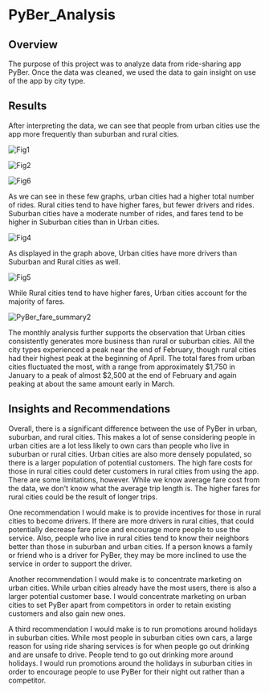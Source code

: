 # PyBer_Analysis
## Overview
The purpose of this project was to analyze data from ride-sharing app PyBer. Once the data was cleaned, we used the data to gain insight
on use of the app by city type.

## Results

After interpreting the data, we can see that people from urban cities use the app more frequently than suburban and rural cities.

![Fig1](https://user-images.githubusercontent.com/90978520/138359717-1f3b3c14-b762-467a-a860-fdd1d2a8f2a3.png)

![Fig2](https://user-images.githubusercontent.com/90978520/138359931-57c30d91-6e81-40b3-9366-624e082956dd.png)

![Fig6](https://user-images.githubusercontent.com/90978520/138360174-19aa429f-b5e3-45c4-ad19-60eb25c3f2df.png)


As we can see in these few graphs, urban cities had a higher total number of rides. Rural cities tend to have higher fares, but fewer drivers and rides. 
Suburban cities have a moderate number of rides, and fares tend to be higher in Suburban cities than in Urban cities.

![Fig4](https://user-images.githubusercontent.com/90978520/138360016-b6e11fdd-a398-49e1-9b77-45a66839c66f.png)

As displayed in the graph above, Urban cities have more drivers than Suburban and Rural cities as well.

![Fig5](https://user-images.githubusercontent.com/90978520/138360340-ec7b546e-4f51-484a-9c6a-30109ff77d20.png)

While Rural cities tend to have higher fares, Urban cities account for the majority of fares. 

![PyBer_fare_summary2](https://user-images.githubusercontent.com/90978520/138614536-ca8e872a-3f07-46f6-8923-fcefbc6b78f4.png)

The monthly analysis further supports the observation that Urban cities consistently generates more business than rural or suburban cities. 
All the city types experienced a peak near the end of February, though rural cities had their highest peak at the beginning of April.
The total fares from urban cities fluctuated the most, with a range from approximately $1,750 in January to a peak of almost $2,500 at the end of February and again peaking at about the same amount early in March. 

## Insights and Recommendations

Overall, there is a significant difference between the use of PyBer in urban, suburban, and rural cities. 
This makes a lot of sense considering people in urban cities are a lot less likely to own cars than people who live in suburban or rural cities.
Urban cities are also more densely populated, so there is a larger population of potential customers.
The high fare costs for those in rural cities could deter customers in rural cities from using the app. 
There are some limitations, however. While we know average fare cost from the data, we don't know what the average trip length is. The higher fares
for rural cities could be the result of longer trips. 

One recommendation I would make is to provide incentives for those in rural cities to become drivers.
If there are more drivers in rural cities, that could potentially decrease fare price and encourage more people to use the service.
Also, people who live in rural cities tend to know their neighbors better than those in suburban and urban cities. If a person knows a family or friend who is a driver for PyBer, they may be more inclined to use the service in order to support the driver.

Another recommendation I would make is to concentrate marketing on urban cities.
While urban cities already have the most users, there is also a larger potential customer base. I would concentrate marketing on urban cities to set PyBer apart from competitors in order to retain existing customers and also gain new ones.

A third recommendation I would make is to run promotions around holidays in suburban cities. While most people in suburban cities own cars, a large reason for using ride sharing services is for when people go out drinking and are unsafe to drive. People tend to go out drinking more around holidays. I would run promotions around the holidays in suburban cities in order to encourage people to use PyBer for their night out rather than a competitor.
